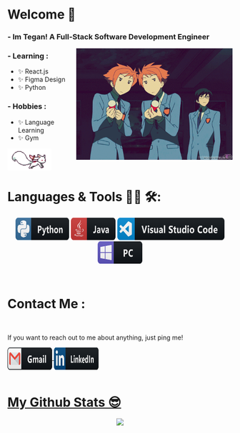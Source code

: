 # Welcome 👋

### - Im Tegan! A Full-Stack Software Development Engineer

<img height="250" width="350" alt="GIF" align="right" src="https://raw.githubusercontent.com/teganjennings/teganjennings/main/assets/welcome.gif">

### - Learning :

- ✨ React.js
- ✨ Figma Design
- ✨ Python

### - Hobbies :

- ✨ Language Learning
- ✨ Gym

<img src="https://raw.githubusercontent.com/teganjennings/teganjennings/main/assets/kyubey.gif" height="50" align="center" />

# Languages & Tools 👨‍💻 🛠:

<p align="center">

  <!-- For more icons please follow  https://github.com/MikeCodesDotNET/ColoredBadges -->
  <img src="https://raw.githubusercontent.com/teganjennings/teganjennings/main/assets/icons/python.png" alt="python" width="120" height="50">
  <img src="https://raw.githubusercontent.com/teganjennings/teganjennings/main/assets/icons/java.png" alt="java"  width="100" height="50">
  <img src="https://raw.githubusercontent.com/teganjennings/teganjennings/main/assets/icons/visualstudio_code.png" alt="visualstudio_code" width="240" height="50">
  <img src="https://raw.githubusercontent.com/teganjennings/teganjennings/main/assets/icons/pc.png" alt="pc" width="100" height="50">
</p>
</br>

# Contact Me :

<p>
 </br>

If you want to reach out to me about anything, just ping me!

<a href="mailto:teganjennings1@hotmail.com">
 <img align="center" alt="Email" width="100" height="50" src="https://raw.githubusercontent.com/teganjennings/teganjennings/main/assets/icons/gmail.png" />
</a>
<a href="https://www.linkedin.com/in/teganjennings/">
  <img align="center" alt="Linkedin" width="100" height="50" src="https://raw.githubusercontent.com/teganjennings/teganjennings/main/assets/icons/linkedin.png" />
</br
</p>
</br>

# My Github Stats 😎

<p align="center" >  
  <a href="https://github.com/teganjennings/github-readme-stats">
    <img  src="https://github-readme-stats.vercel.app/api?username=teganjennings&&show_icons=true&theme=dracula"/>
  </a>
</p>
